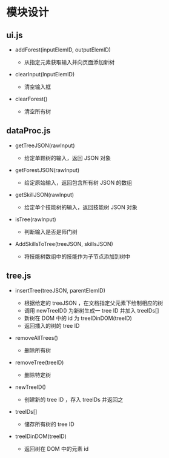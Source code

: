 # 模块设计

## ui.js

- addForest(inputElemID, outputElemID)
  - 从指定元素获取输入并向页面添加新树

- clearInput(InputElemID)
  - 清空输入框

- clearForest()
  - 清空所有树

## dataProc.js

- getTreeJSON(rawInput)
  - 给定单颗树的输入，返回 JSON 对象

- getForestJSON(rawInput)
  - 给定原始输入，返回包含所有树 JSON 的数组

- getSkillJSON(rawInput)
  - 给定单个技能树的输入，返回技能树 JSON 对象

- isTree(rawInput)
  - 判断输入是否是师门树

- AddSkillsToTree(treeJSON, skillsJSON)
  - 将技能树数组中的技能作为子节点添加到树中

## tree.js

- insertTree(treeJSON, parentElemID)
  - 根据给定的 treeJSON ，在文档指定父元素下绘制相应的树
  - 调用 newTreeID() 为新树生成一 tree ID 并加入 treeIDs[]
  - 新树在 DOM 中的 id 为 treeIDinDOM(treeID)
  - 返回插入的树的 tree ID

- removeAllTrees()
  - 删除所有树

- removeTree(treeID)
  - 删除特定树

- newTreeID()
  - 创建新的 tree ID ，存入 treeIDs 并返回之

- treeIDs[]
  - 储存所有树的 tree ID

- treeIDinDOM(treeID)
  - 返回树在 DOM 中的元素 id